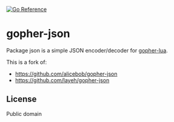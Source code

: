 [![Go Reference](https://pkg.go.dev/badge/github.com/inbucket/gopher-json.svg)](https://pkg.go.dev/github.com/inbucket/gopher-json)
# gopher-json

Package json is a simple JSON encoder/decoder for [gopher-lua](https://github.com/yuin/gopher-lua).

This is a fork of:

- https://github.com/alicebob/gopher-json
- https://github.com/layeh/gopher-json

## License

Public domain
